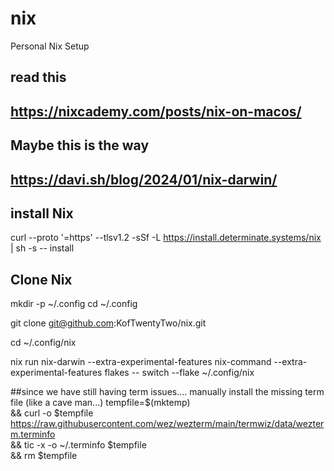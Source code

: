 # nix
Personal Nix Setup


## read this 
## https://nixcademy.com/posts/nix-on-macos/ 
## Maybe this is the way 
## https://davi.sh/blog/2024/01/nix-darwin/ 


## install Nix 
curl --proto '=https' --tlsv1.2 -sSf -L https://install.determinate.systems/nix | sh -s -- install

## Clone Nix 
mkdir -p ~/.config
cd ~/.config

git clone git@github.com:KofTwentyTwo/nix.git

cd ~/.config/nix 

nix run nix-darwin --extra-experimental-features nix-command --extra-experimental-features flakes -- switch --flake ~/.config/nix

##since we have still having term issues.... manually install the missing term file (like a cave man...) 
tempfile=$(mktemp) \
 && curl -o $tempfile https://raw.githubusercontent.com/wez/wezterm/main/termwiz/data/wezterm.terminfo \
 && tic -x -o ~/.terminfo $tempfile \
 && rm $tempfile

